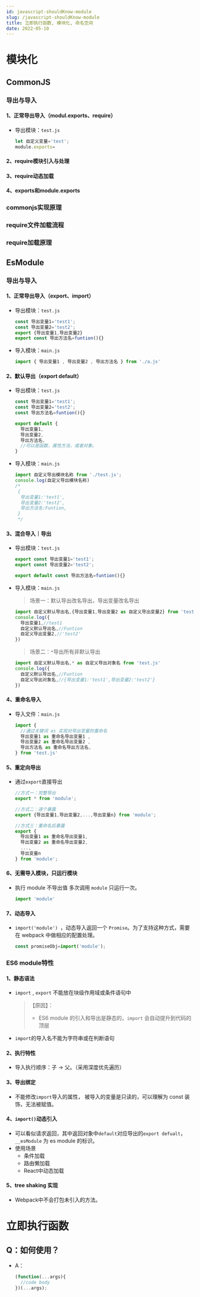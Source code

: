 ```yaml
---
id: javascript-shouldKnow-module
slug: /javascript-shouldKnow-module
title: 立即执行函数, 模块化, 命名空间
date: 2022-05-10
---
```

# 模块化

## CommonJS

### 导出与导入

#### 1、正常导出导入（modul.exports、require）

* 导出模块：`test.js`

  ````javascript
  let 自定义变量='test';
  module.exports=
  ````

#### 2、require模块引入与处理

#### 3、require动态加载

#### 4、exports和module.exports



### commonjs实现原理

### require文件加载流程

### require加载原理

## EsModule

### 导出与导入

#### 1、正常导出导入（export、import）

* 导出模块：`test.js`

  ````javascript
  const 导出变量1='test1';
  const 导出变量2='test2';
  export {导出变量1,导出变量2}
  export const 导出方法名=funtion(){}
  ````

* 导入模块：`main.js`

  ````javascript
  import { 导出变量1 , 导出变量2 , 导出方法名 } from './a.js'
  ````

#### 2、默认导出（export default）

* 导出模块：`test.js`

  ````javascript
  const 导出变量1='test1';
  const 导出变量2='test2';
  const 导出方法名=funtion(){}
  
  export default {
    导出变量1,
    导出变量2,
    导出方法名,
    //可以是函数，属性方法，或者对象。
  }
  ````

* 导入模块：`main.js`

  ````javascript
  import 自定义导出模块名称 from './test.js';
  console.log(自定义导出模块名称)
  /*
   {
   	导出变量1:'test1',
  	导出变量2:'test2',
    导出方法名:Funtion,
   }
   */
  ````

#### 3、混合导入｜导出

* 导出模块：`test.js`

  ````javascript
  export const 导出变量1='test1';
  export const 导出变量2='test2';
  
  export default const 导出方法名=funtion(){}
  ````

* 导入模块：`main.js`

  > 场景一：默认导出改名导出，导出变量改名导出

  ````javascript
  import 自定义默认导出名,{导出变量1,导出变量2 as 自定义导出变量2} from 'test.js'
  console.log({
    导出变量1,//test1
    自定义默认导出名,//Funtion
    自定义导出变量2,//'test2'
  })
  ````

  > 场景二：`*`导出所有非默认导出

  ````javascript
  import 自定义默认导出名,* as 自定义导出对象名 from 'test.js'
  console.log({
    自定义默认导出名,//Funtion
    自定义导出对象名,//{导出变量1:'test1',导出变量2:'test2'}
  })
  ````

#### 4、重命名导入

* 导入文件：`main.js`

  ````javascript
  import {  
    //通过关键词 as 实现对导出变量的重命名
    导出变量1 as 重命名导出变量1 , 
    导出变量2 as 重命名导出变量2 , 
    导出方法名 as 重命名导出方法名, 
  } from 'test.js'
  ````

#### 5、重定向导出

* 通过`export`直接导出

  ````javascript
  //方式一：完整导出
  export * from 'module';
  
  //方式二：逐个暴露
  export {导出变量1,导出变量2,...,导出变量n} from 'module';
  
  //方式三：重命名后暴露
  export {
  	导出变量1 as 重命名导出变量1,
    导出变量2 as 重命名导出变量2,
    ...,
    导出变量n
  } from 'module';
  ````

#### 6、无需导入模块，只运行模块

* 执行 module 不导出值 多次调用 `module` 只运行一次。

  ````javascript
  import 'module'
  ````

#### 7、动态导入

* `import('module') `，动态导入返回一个 `Promise`。为了支持这种方式，需要在 webpack 中做相应的配置处理。

  ````javascript
  const promiseObj=import('module');
  ````

### ES6 module特性

#### 1、静态语法

* `import` , `export` 不能放在块级作用域或条件语句中

  > 【原因】：
  >
  > * ES6 module 的引入和导出是静态的，`import` 会自动提升到代码的顶层

* `import`的导入名不能为字符串或在判断语句

#### 2、执行特性

* 导入执行顺序：子 -> 父。（采用深度优先遍历）

#### 3、导出绑定

* 不能修改`import`导入的属性， 被导入的变量是只读的，可以理解为 const 装饰，无法被赋值。

#### 4、`import()`动态引入

* 可以看似请求返回，其中返回对象中`default`对应导出的`export defualt`，`__esModule` 为 es module 的标识。
* 使用场景
  * 条件加载
  * 路由懒加载
  * React中动态加载

#### 5、tree shaking 实现

* Webpack中不会打包未引入的方法。

 



# 立即执行函数

## Q：如何使用？

* A：

  ````javascript
  (function(...args){   
    //code body
  })(...args);
  ````

  